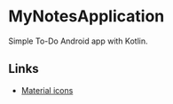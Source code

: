# MyNotesApplication
Simple To-Do Android app with Kotlin.

## Links

- [Material icons](https://material.io/tools/icons/?style=baseline)